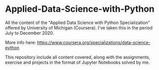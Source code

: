 # Applied-Data-Science-with-Python
All the content of the "Applied Data Science with Python Specialization" offered by University of Michigan (Coursera). I've taken this in the period July to December 2020. 

More info here: https://www.coursera.org/specializations/data-science-python

This repository include all content covered, along with the assignments, exercise and projects in the format of Jupyter Notebooks solved by me.
